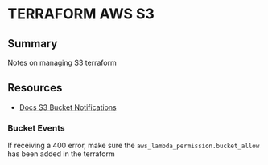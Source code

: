 # TERRAFORM AWS S3

## Summary

Notes on managing S3 terraform

## Resources

- [Docs S3 Bucket Notifications](https://www.terraform.io/docs/providers/aws/r/s3_bucket_notification.html)

### Bucket Events
If receiving a 400 error, make sure the `aws_lambda_permission.bucket_allow`
has been added in the terraform
